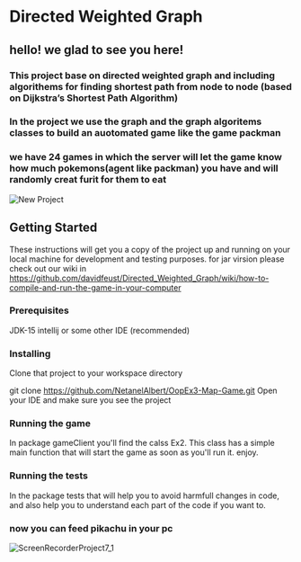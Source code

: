 # Directed Weighted Graph

## hello! we glad to see you here!
### This project base on directed weighted graph and including algorithems for finding shortest path from node to node (based on Dijkstra’s Shortest Path Algorithm)
### In the project we use the graph and the graph algoritems classes to build an auotomated game like the game packman

### we have 24 games in which the server will let the game know how much pokemons(agent like packman) you have and will randomly creat furit for them to eat
![New Project](https://user-images.githubusercontent.com/73063199/102136732-783e5480-3e62-11eb-9618-09ec38a2f4d0.gif)




## Getting Started
These instructions will get you a copy of the project up and running on your local machine for development and testing purposes.
for jar virsion please check out our wiki in https://github.com/davidfeust/Directed_Weighted_Graph/wiki/how-to-compile-and-run-the-game-in-your-computer

### Prerequisites
JDK-15
intellij or some other IDE (recommended)

### Installing
Clone that project to your workspace directory

git clone https://github.com/NetanelAlbert/OopEx3-Map-Game.git
Open your IDE and make sure you see the project 

### Running the game
In package gameClient you'll find the calss Ex2. This class has a simple main function that will start the game as soon as you'll run it. enjoy.

### Running the tests
In the package tests that will help you to avoid harmfull changes in code, and also help you to understand each part of the code if you want to.

### now you can feed pikachu in your pc
![ScreenRecorderProject7_1](https://user-images.githubusercontent.com/73063199/102141382-6ad89880-3e69-11eb-8918-672545425473.gif)
